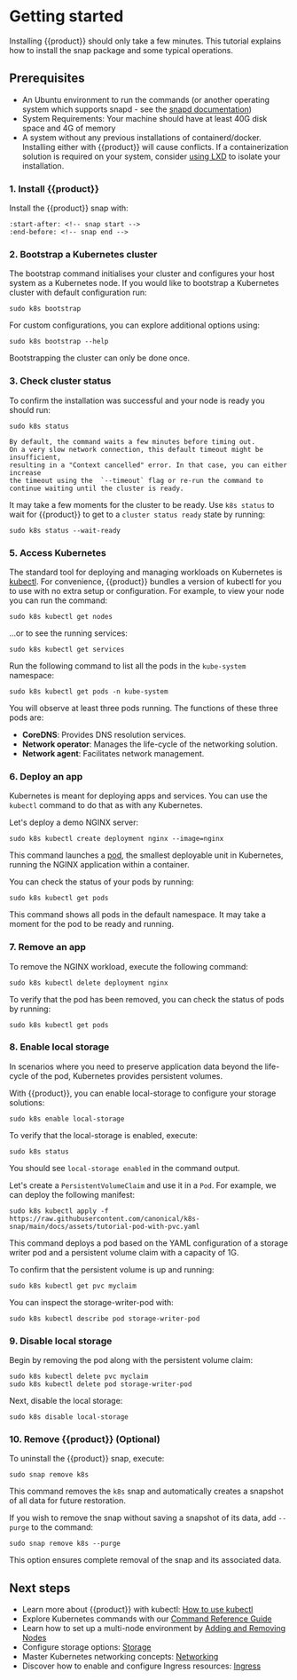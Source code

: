 # Getting started

Installing {{product}} should only take a few minutes. This tutorial
explains how to install the snap package and some typical operations.

## Prerequisites

- An Ubuntu environment to run the commands (or
  another operating system which supports snapd - see the
  [snapd documentation](https://snapcraft.io/docs/installing-snapd))
- System Requirements: Your machine should have at least 40G disk space
  and 4G of memory
- A system without any previous installations of containerd/docker. Installing
either with {{product}} will cause conflicts. If a containerization solution is
required on your system, consider [using LXD][LXD] to isolate your
installation.

### 1. Install {{product}}

Install the {{product}} snap with:

```{literalinclude} ../../_parts/install.md
:start-after: <!-- snap start -->
:end-before: <!-- snap end -->
```

### 2. Bootstrap a Kubernetes cluster

The bootstrap command initialises your cluster and configures your host system
as a Kubernetes node. If you would like to bootstrap a Kubernetes cluster with
default configuration run:

```
sudo k8s bootstrap
```

For custom configurations, you can explore additional options using:

```
sudo k8s bootstrap --help
```

Bootstrapping the cluster can only be done once.

### 3. Check cluster status

To confirm the installation was successful and your node is ready you
should run:

```
sudo k8s status
```

```{important}
By default, the command waits a few minutes before timing out.
On a very slow network connection, this default timeout might be insufficient,
resulting in a "Context cancelled" error. In that case, you can either increase
the timeout using the  `--timeout` flag or re-run the command to
continue waiting until the cluster is ready.
```

It may take a few moments for the cluster to be ready. Use `k8s status` to wait
for {{product}} to get to a `cluster status ready` state by running:


```
sudo k8s status --wait-ready
```

### 5. Access Kubernetes

The standard tool for deploying and managing workloads on Kubernetes
is [kubectl](https://kubernetes.io/docs/reference/kubectl/).
For convenience, {{product}} bundles a version of
kubectl for you to use with no extra setup or configuration.
For example, to view your node you can run the command:

```
sudo k8s kubectl get nodes
```

…or to see the running services:

```
sudo k8s kubectl get services
```

Run the following command to list all the pods in the `kube-system`
namespace:

```
sudo k8s kubectl get pods -n kube-system
```

You will observe at least three pods running. The functions of these three pods
are:

- **CoreDNS**: Provides DNS resolution services.
- **Network operator**: Manages the life-cycle of the networking solution.
- **Network agent**: Facilitates network management.


### 6. Deploy an app

Kubernetes is meant for deploying apps and services.
You can use the `kubectl`
command to do that as with any Kubernetes.

Let's deploy a demo NGINX server:

```
sudo k8s kubectl create deployment nginx --image=nginx
```

This command launches a
[pod](https://kubernetes.io/docs/concepts/workloads/pods/), the smallest
deployable unit in Kubernetes, running the NGINX application within a
container.

You can check the status of your pods by running:

```
sudo k8s kubectl get pods
```

This command shows all pods in the default namespace.
It may take a moment for the pod to be ready and running.

### 7. Remove an app

To remove the NGINX workload, execute the following command:

```
sudo k8s kubectl delete deployment nginx
```

To verify that the pod has been removed, you can check the status of pods by
running:

```
sudo k8s kubectl get pods
```

### 8. Enable local storage

In scenarios where you need to preserve application data beyond the
life-cycle of the pod, Kubernetes provides persistent volumes.

With {{product}}, you can enable local-storage to configure
your storage solutions:

```
sudo k8s enable local-storage
```

To verify that the local-storage is enabled, execute:

```
sudo k8s status
```

You should see `local-storage enabled` in the command output.

Let's create a `PersistentVolumeClaim` and use it in a `Pod`.
For example, we can deploy the following manifest:

```
sudo k8s kubectl apply -f https://raw.githubusercontent.com/canonical/k8s-snap/main/docs/assets/tutorial-pod-with-pvc.yaml
```

This command deploys a pod based on the YAML configuration of a
storage writer pod and a persistent volume claim with a capacity of 1G.

To confirm that the persistent volume is up and running:

```
sudo k8s kubectl get pvc myclaim
```

You can inspect the storage-writer-pod with:

```
sudo k8s kubectl describe pod storage-writer-pod
```

### 9. Disable local storage

Begin by removing the pod along with the persistent volume claim:

```
sudo k8s kubectl delete pvc myclaim
sudo k8s kubectl delete pod storage-writer-pod
```

Next, disable the local storage:

```
sudo k8s disable local-storage
```

### 10. Remove {{product}} (Optional)

To uninstall the {{product}} snap, execute:

```
sudo snap remove k8s
```

This command removes the `k8s` snap and automatically creates a snapshot of all
data for future restoration.

If you wish to remove the snap without saving a snapshot of its data, add
`--purge` to the command:

```
sudo snap remove k8s --purge
```

This option ensures complete removal of the snap and its associated data.

## Next steps

- Learn more about {{product}} with kubectl: [How to use kubectl]
- Explore Kubernetes commands with our [Command Reference Guide]
- Learn how to set up a multi-node environment by [Adding and Removing Nodes]
- Configure storage options: [Storage]
- Master Kubernetes networking concepts: [Networking]
- Discover how to enable and configure Ingress resources: [Ingress]

<!-- LINKS -->

[How to use kubectl]: kubectl
[Command Reference Guide]: ../reference/commands
[Adding and Removing Nodes]: add-remove-nodes
[Storage]: ../howto/storage/index
[Networking]: ../howto/networking/index.md
[Ingress]: ../howto/networking/default-ingress.md
[LXD]: ../howto/install/lxd.md
